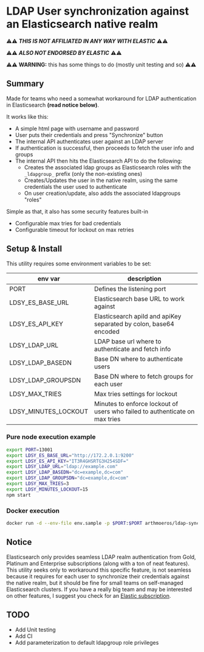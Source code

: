 # LDAP User synchronization against an Elasticsearch native realm

⚠️⚠️ ***THIS IS NOT AFFILIATED IN ANY WAY WITH ELASTIC*** ⚠️⚠️

⚠️⚠️ ***ALSO NOT ENDORSED BY ELASTIC*** ⚠️⚠️

⚠️⚠️ **WARNING:** this has some things to do (mostly unit testing and so) ⚠️⚠️

## Summary

Made for teams who need a somewhat workaround for LDAP authentication in Elasticsearch **(read notice below)**.

It works like this:

- A simple html page with username and password
- User puts their credentials and press "Synchronize" button
- The internal API authenticates user against an LDAP server
- If authentication is successful, then proceeds to fetch the user info and groups
- The internal API then hits the Elasticsearch API to do the following:
  - Creates the associated ldap groups as Elasticsearch roles with the `_ldapgroup_` prefix (only the non-existing ones)
  - Creates/Updates the user in the native realm, using the same credentials the user used to authenticate
  - On user creation/update, also adds the associated ldapgroups "roles"

Simple as that, it also has some security features built-in

- Configurable max tries for bad credentials
- Configurable timeout for lockout on max retries

## Setup & Install

This utility requires some environment variables to be set:

|env var | description|
|--------|------------|
|PORT|Defines the listening port|
|LDSY_ES_BASE_URL|Elasticsearch base URL to work against|
|LDSY_ES_API_KEY|Elasticsearch apiId and apiKey separated by colon, base64 encoded|
|LDSY_LDAP_URL|LDAP base url where to authenticate and fetch info|
|LDSY_LDAP_BASEDN|Base DN where to authenticate users|
|LDSY_LDAP_GROUPSDN|Base DN where to fetch groups for each user|
|LDSY_MAX_TRIES|Max tries settings for lockout|
|LDSY_MINUTES_LOCKOUT|Minutes to enforce lockout of users who failed to authenticate on max tries|

### Pure node execution example

```bash
export PORT=13001
export LDSY_ES_BASE_URL="http://172.2.0.1:9200"
export LDSY_ES_API_KEY="IT3R4GHSRTG3H254SDF="
export LDSY_LDAP_URL="ldap://example.com"
export LDSY_LDAP_BASEDN="dc=example,dc=com"
export LDSY_LDAP_GROUPSDN="dc=example,dc=com"
export LDSY_MAX_TRIES=3
export LDSY_MINUTES_LOCKOUT=15
npm start
```

### Docker execution

```bash
docker run -d --env-file env.sample -p $PORT:$PORT arthmoeros/ldap-sync-elasticsearch-native-realm:latest
```

## Notice

Elasticsearch only provides seamless LDAP realm authentication from Gold, Platinum and Enterprise subscriptions (along with a ton of neat features).
This utility seeks only to workaround this specific feature, is not seamless because it requires for each user to synchronize their credentials against the native realm, but it should be fine for small teams on self-managed Elasticsearch clusters. If you have a really big team and may be interested on other features, I suggest you check for an [Elastic subscription](https://www.elastic.co/pricing/).

## TODO

- Add Unit testing
- Add CI
- Add parameterization to default ldapgroup role privileges
